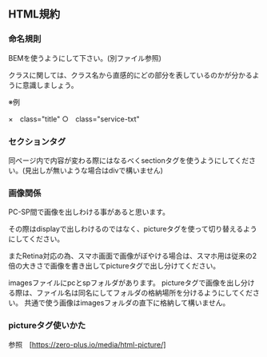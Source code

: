 ## HTML規約

### 命名規則

BEMを使うようにして下さい。(別ファイル参照)

クラスに関しては、クラス名から直感的にどの部分を表しているのかが分かるように意識しましょう。

※例

×　class="title"  ○　class="service-txt"

### セクションタグ

同ページ内で内容が変わる際にはなるべくsectionタグを使うようにしてください。(見出しが無いような場合はdivで構いません)

###  画像関係

PC-SP間で画像を出しわける事があると思います。

その際はdisplayで出しわけるのではなく、pictureタグを使って切り替えるようにしてください。

またRetina対応の為、スマホ画面で画像がぼやける場合は、スマホ用は従来の2倍の大きさで画像を書き出してpictureタグで出し分けてください。

imagesファイルにpcとspフォルダがあります。
pictureタグで画像を出し分ける際は、ファイル名は同名にしてフォルダの格納場所を分けるようにしてください。
共通で使う画像はimagesフォルダの直下に格納して構いません。

### pictureタグ使いかた

参照　[https://zero-plus.io/media/html-picture/]


